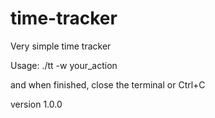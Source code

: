 time-tracker
============

Very simple time tracker

Usage:
./tt -w your_action

and when finished, close the terminal or Ctrl+C

version 1.0.0
